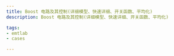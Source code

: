 ```yaml
---
title: Boost 电路及其控制(详细模型、快速详细、开关函数、平均化)
description: Boost 电路及其控制(详细模型、快速详细、开关函数、平均化)

tags:
- emtlab
- cases

---
```


<!-- import DocCardList from '@theme/DocCardList';

<DocCardList /> -->